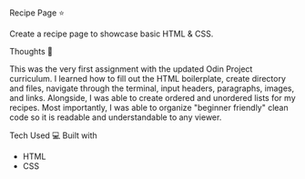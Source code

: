 Recipe Page ⭐️

Create a recipe page to showcase basic HTML & CSS.

Thoughts 💭

This was the very first assignment with the updated Odin Project curriculum. I learned how to fill out the HTML boilerplate, create directory and files, navigate through the terminal, input headers, paragraphs, images, and links. Alongside, I was able to create ordered and unordered lists for my recipes. Most importantly, I was able to organize "beginner friendly" clean code so it is readable and understandable to any viewer.

Tech Used 💻
Built with

* HTML
* CSS
